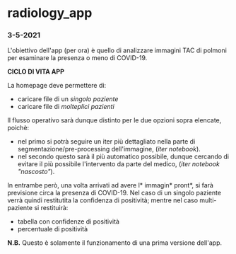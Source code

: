 # radiology_app

### **3-5-2021**
L'obiettivo dell'app (per ora) è quello di analizzare immagini TAC di polmoni per esaminare la presenza o meno di COVID-19.


**CICLO DI VITA APP**

La homepage deve permettere di:
* caricare file di un *singolo paziente*
* caricare file di *molteplici pazienti*

Il flusso operativo sarà dunque distinto per le due opzioni sopra elencate, poichè: 
* nel primo si potrà seguire un iter più dettagliato nella parte di segmentazione/pre-processing dell'immagine, (*iter notebook*).
* nel secondo questo sarà il più automatico possibile, dunque cercando di evitare il più possibile l'intervento da parte del medico, (*iter notebook "nascosto"*). 

In entrambe però, una volta arrivati ad avere l* immagin* pront*, si farà previsione circa la presenza di COVID-19. 
Nel caso di un singolo paziente verrà quindi restitutita la confidenza di positività; mentre nel caso multi-paziente si restituirà: 
- tabella con confidenze di positività
- percentuale di positività

**N.B.** Questo è solamente il funzionamento di una prima versione dell'app. 




